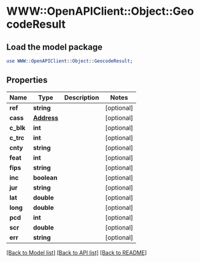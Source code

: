 # WWW::OpenAPIClient::Object::GeocodeResult

## Load the model package
```perl
use WWW::OpenAPIClient::Object::GeocodeResult;
```

## Properties
Name | Type | Description | Notes
------------ | ------------- | ------------- | -------------
**ref** | **string** |  | [optional] 
**cass** | [**Address**](Address.md) |  | [optional] 
**c_blk** | **int** |  | [optional] 
**c_trc** | **int** |  | [optional] 
**cnty** | **string** |  | [optional] 
**feat** | **int** |  | [optional] 
**fips** | **string** |  | [optional] 
**inc** | **boolean** |  | [optional] 
**jur** | **string** |  | [optional] 
**lat** | **double** |  | [optional] 
**long** | **double** |  | [optional] 
**pcd** | **int** |  | [optional] 
**scr** | **double** |  | [optional] 
**err** | **string** |  | [optional] 

[[Back to Model list]](../README.md#documentation-for-models) [[Back to API list]](../README.md#documentation-for-api-endpoints) [[Back to README]](../README.md)


